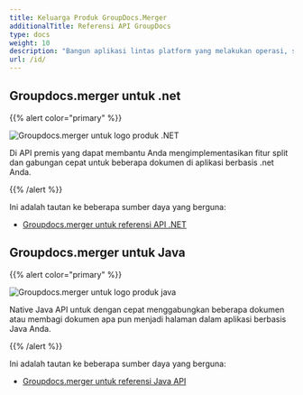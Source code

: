 ```yaml
---
title: Keluarga Produk GroupDocs.Merger
additionalTitle: Referensi API GroupDocs
type: docs
weight: 10
description: "Bangun aplikasi lintas platform yang melakukan operasi, seperti, penggabungan, pemisahan, pengocok, bertukar, memotong, menghapus halaman, slide & diagram format yang didukung"
url: /id/
---
```


## Groupdocs.merger untuk .net

{{% alert color="primary" %}} 

![Groupdocs.merger untuk logo produk .NET](../gdocs_net.png)

Di API premis yang dapat membantu Anda mengimplementasikan fitur split dan gabungan cepat untuk beberapa dokumen di aplikasi berbasis .net Anda.

{{% /alert %}} 

Ini adalah tautan ke beberapa sumber daya yang berguna:

- [Groupdocs.merger untuk referensi API .NET](/merger/id/net/)


## Groupdocs.merger untuk Java

{{% alert color="primary" %}}

![Groupdocs.merger untuk logo produk java](../gdocs_java.png)

Native Java API untuk dengan cepat menggabungkan beberapa dokumen atau membagi dokumen apa pun menjadi halaman dalam aplikasi berbasis Java Anda.

{{% /alert %}}

Ini adalah tautan ke beberapa sumber daya yang berguna:

- [Groupdocs.merger untuk referensi Java API](/merger/java/)
